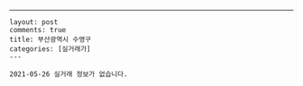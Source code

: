 ---
    layout: post
    comments: true
    title: 부산광역시 수영구
    categories: [실거래가]
    ---

    2021-05-26 실거래 정보가 없습니다.

    